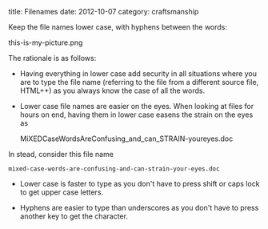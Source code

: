 title: Filenames
date:    2012-10-07
category: craftsmanship

Keep the file names lower case, with hyphens between the words:

this-is-my-picture.png


The rationale is as follows:

- Having everything in lower case add security in all situations where
you are to type the file name (referring to the file from a different
source file, HTML++) as you always know the case of all the words.

- Lower case file names are easier on the eyes. When looking at files
for hours on end, having them in lower case easens the strain on the
eyes as

    MiXEDCaseWordsAreConfusing_and_can_STRAIN-youreyes.doc

In stead, consider this file name

    mixed-case-words-are-confusing-and-can-strain-your-eyes.doc


- Lower case is faster to type as you don't have to press shift or
caps lock to get upper case letters.

- Hyphens are easier to type than underscores as you don't have to
press another key to get the character.




